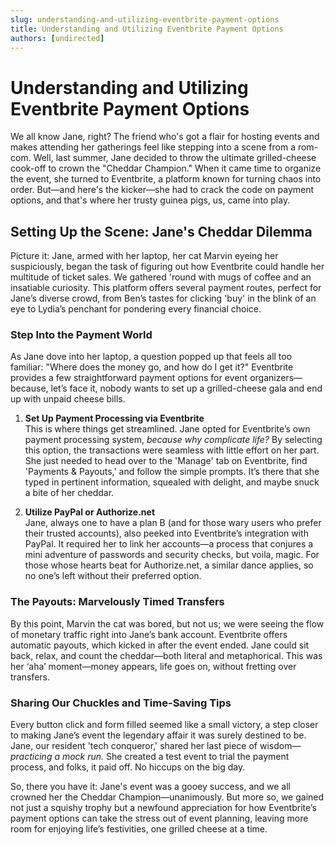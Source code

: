 ```yaml
---
slug: understanding-and-utilizing-eventbrite-payment-options
title: Understanding and Utilizing Eventbrite Payment Options
authors: [undirected]
---
```


# Understanding and Utilizing Eventbrite Payment Options

We all know Jane, right? The friend who's got a flair for hosting events and makes attending her gatherings feel like stepping into a scene from a rom-com. Well, last summer, Jane decided to throw the ultimate grilled-cheese cook-off to crown the "Cheddar Champion." When it came time to organize the event, she turned to Eventbrite, a platform known for turning chaos into order. But—and here's the kicker—she had to crack the code on payment options, and that's where her trusty guinea pigs, us, came into play.

## Setting Up the Scene: Jane's Cheddar Dilemma

Picture it: Jane, armed with her laptop, her cat Marvin eyeing her suspiciously, began the task of figuring out how Eventbrite could handle her multitude of ticket sales. We gathered 'round with mugs of coffee and an insatiable curiosity. This platform offers several payment routes, perfect for Jane’s diverse crowd, from Ben’s tastes for clicking 'buy' in the blink of an eye to Lydia’s penchant for pondering every financial choice.

### Step Into the Payment World

As Jane dove into her laptop, a question popped up that feels all too familiar: "Where does the money go, and how do I get it?" Eventbrite provides a few straightforward payment options for event organizers—because, let’s face it, nobody wants to set up a grilled-cheese gala and end up with unpaid cheese bills.

1. **Set Up Payment Processing via Eventbrite**  
   This is where things get streamlined. Jane opted for Eventbrite’s own payment processing system, *because why complicate life?* By selecting this option, the transactions were seamless with little effort on her part. She just needed to head over to the 'Manage' tab on Eventbrite, find 'Payments & Payouts,' and follow the simple prompts. It’s there that she typed in pertinent information, squealed with delight, and maybe snuck a bite of her cheddar.

2. **Utilize PayPal or Authorize.net**  
   Jane, always one to have a plan B (and for those wary users who prefer their trusted accounts), also peeked into Eventbrite’s integration with PayPal. It required her to link her accounts—a process that conjures a mini adventure of passwords and security checks, but voila, magic. For those whose hearts beat for Authorize.net, a similar dance applies, so no one’s left without their preferred option.

### The Payouts: Marvelously Timed Transfers

By this point, Marvin the cat was bored, but not us; we were seeing the flow of monetary traffic right into Jane’s bank account. Eventbrite offers automatic payouts, which kicked in after the event ended. Jane could sit back, relax, and count the cheddar—both literal and metaphorical. This was her ‘aha’ moment—money appears, life goes on, without fretting over transfers.

### Sharing Our Chuckles and Time-Saving Tips

Every button click and form filled seemed like a small victory, a step closer to making Jane’s event the legendary affair it was surely destined to be. Jane, our resident 'tech conqueror,' shared her last piece of wisdom—*practicing a mock run.* She created a test event to trial the payment process, and folks, it paid off. No hiccups on the big day.

So, there you have it: Jane's event was a gooey success, and we all crowned her the Cheddar Champion—unanimously. But more so, we gained not just a squishy trophy but a newfound appreciation for how Eventbrite’s payment options can take the stress out of event planning, leaving more room for enjoying life’s festivities, one grilled cheese at a time.